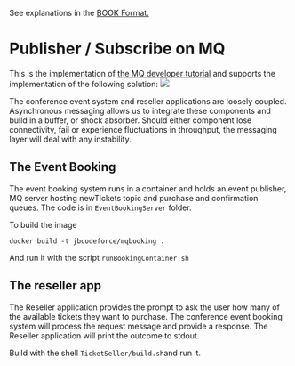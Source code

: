
See explanations in the [BOOK Format.]()

# Publisher / Subscribe on MQ

This is the implementation of [the MQ developer tutorial](https://developer.ibm.com/messaging/learn-mq/mq-tutorials/mq-dev-challenge/) and supports the implementation of the following solution:
![](https://developer.ibm.com/messaging/wp-content/uploads/sites/18/2018/08/LearnMQbadgeDiag1.png)

The conference event system and reseller applications are loosely coupled. Asynchronous messaging allows us to integrate these components and build in a buffer, or shock absorber. Should either component lose connectivity, fail or experience fluctuations in throughput, the messaging layer will deal with any instability.

## The Event Booking

The event booking system runs in a container and holds an event publisher, MQ server hosting newTickets topic and purchase and confirmation queues. The code is in `EventBookingServer` folder.

To build the image

```
docker build -t jbcodeforce/mqbooking .
```

And run it with the script `runBookingContainer.sh`

## The reseller app

The Reseller application provides the prompt to ask the user how many of the available tickets they want to purchase.
The conference event booking system will process the request message and provide a response. 
The Reseller application will print the outcome to stdout.

Build with the shell `TicketSeller/build.sh`and run it. 